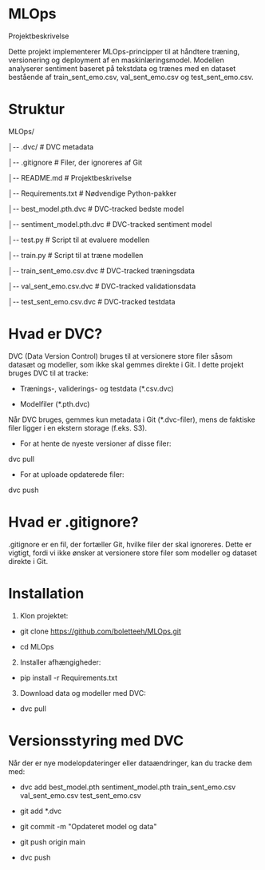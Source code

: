 # MLOps

Projektbeskrivelse

Dette projekt implementerer MLOps-principper til at håndtere træning, versionering og deployment af en maskinlæringsmodel. Modellen analyserer sentiment baseret på tekstdata og trænes med en dataset bestående af train_sent_emo.csv, val_sent_emo.csv og test_sent_emo.csv.

# Struktur
MLOps/

│-- .dvc/                  # DVC metadata

│-- .gitignore             # Filer, der ignoreres af Git

│-- README.md              # Projektbeskrivelse

│-- Requirements.txt       # Nødvendige Python-pakker

│-- best_model.pth.dvc     # DVC-tracked bedste model

│-- sentiment_model.pth.dvc # DVC-tracked sentiment model

│-- test.py                # Script til at evaluere modellen

│-- train.py               # Script til at træne modellen

│-- train_sent_emo.csv.dvc # DVC-tracked træningsdata

│-- val_sent_emo.csv.dvc   # DVC-tracked validationsdata

│-- test_sent_emo.csv.dvc  # DVC-tracked testdata

# Hvad er DVC?
DVC (Data Version Control) bruges til at versionere store filer såsom datasæt og modeller, som ikke skal gemmes direkte i Git. I dette projekt bruges DVC til at tracke:

- Trænings-, validerings- og testdata (*.csv.dvc)

- Modelfiler (*.pth.dvc)

Når DVC bruges, gemmes kun metadata i Git (*.dvc-filer), mens de faktiske filer ligger i en ekstern storage (f.eks. S3).

- For at hente de nyeste versioner af disse filer:

dvc pull

- For at uploade opdaterede filer:

dvc push

# Hvad er .gitignore?
.gitignore er en fil, der fortæller Git, hvilke filer der skal ignoreres. Dette er vigtigt, fordi vi ikke ønsker at versionere store filer som modeller og dataset direkte i Git.



# Installation
1. Klon projektet:
   
- git clone https://github.com/boletteeh/MLOps.git

- cd MLOps

2. Installer afhængigheder:
   
- pip install -r Requirements.txt

3. Download data og modeller med DVC:
   
- dvc pull

# Versionsstyring med DVC
Når der er nye modelopdateringer eller dataændringer, kan du tracke dem med:

- dvc add best_model.pth sentiment_model.pth train_sent_emo.csv val_sent_emo.csv test_sent_emo.csv

- git add *.dvc

- git commit -m "Opdateret model og data"

- git push origin main

- dvc push
